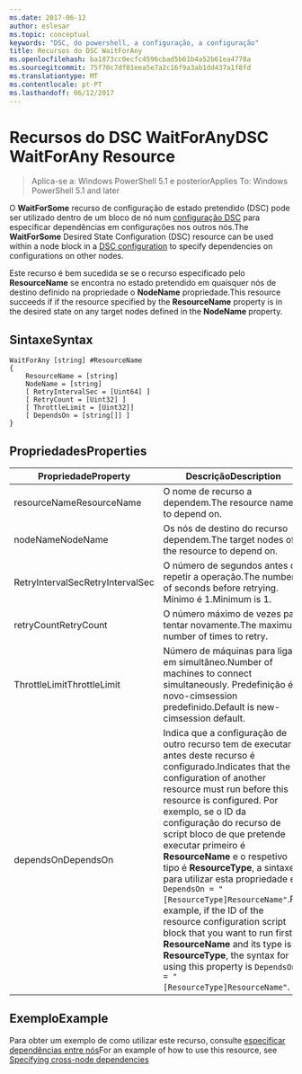 ```yaml
---
ms.date: 2017-06-12
author: eslesar
ms.topic: conceptual
keywords: "DSC, do powershell, a configuração, a configuração"
title: Recursos do DSC WaitForAny
ms.openlocfilehash: ba1873cc0ecfc4596cbad5b61b4a52b61ea4778a
ms.sourcegitcommit: 75f70c7df01eea5e7a2c16f9a3ab1dd437a1f8fd
ms.translationtype: MT
ms.contentlocale: pt-PT
ms.lasthandoff: 06/12/2017
---
```

# <a name="dsc-waitforany-resource"></a><span data-ttu-id="a766f-103">Recursos do DSC WaitForAny</span><span class="sxs-lookup"><span data-stu-id="a766f-103">DSC WaitForAny Resource</span></span>

> <span data-ttu-id="a766f-104">Aplica-se a: Windows PowerShell 5.1 e posterior</span><span class="sxs-lookup"><span data-stu-id="a766f-104">Applies To: Windows PowerShell 5.1 and later</span></span>

<span data-ttu-id="a766f-105">O **WaitForSome** recurso de configuração de estado pretendido (DSC) pode ser utilizado dentro de um bloco de nó num [configuração DSC](configurations.md) para especificar dependências em configurações nos outros nós.</span><span class="sxs-lookup"><span data-stu-id="a766f-105">The **WaitForSome** Desired State Configuration (DSC) resource can be used within a node block in a [DSC configuration](configurations.md) to specify dependencies on configurations on other nodes.</span></span>

<span data-ttu-id="a766f-106">Este recurso é bem sucedida se se o recurso especificado pelo **ResourceName** se encontra no estado pretendido em quaisquer nós de destino definido na propriedade o **NodeName** propriedade.</span><span class="sxs-lookup"><span data-stu-id="a766f-106">This resource succeeds if if the resource specified by the **ResourceName** property is in the desired state on any target nodes defined in the **NodeName** property.</span></span>


## <a name="syntax"></a><span data-ttu-id="a766f-107">Sintaxe</span><span class="sxs-lookup"><span data-stu-id="a766f-107">Syntax</span></span>

```
WaitForAny [string] #ResourceName
{
    ResourceName = [string]
    NodeName = [string]
    [ RetryIntervalSec = [Uint64] ]
    [ RetryCount = [Uint32] ] 
    [ ThrottleLimit = [Uint32]]
    [ DependsOn = [string[]] ]
}
```

## <a name="properties"></a><span data-ttu-id="a766f-108">Propriedades</span><span class="sxs-lookup"><span data-stu-id="a766f-108">Properties</span></span>

|  <span data-ttu-id="a766f-109">Propriedade</span><span class="sxs-lookup"><span data-stu-id="a766f-109">Property</span></span>  |  <span data-ttu-id="a766f-110">Descrição</span><span class="sxs-lookup"><span data-stu-id="a766f-110">Description</span></span>   | 
|---|---| 
| <span data-ttu-id="a766f-111">resourceName</span><span class="sxs-lookup"><span data-stu-id="a766f-111">ResourceName</span></span>| <span data-ttu-id="a766f-112">O nome de recurso a dependem.</span><span class="sxs-lookup"><span data-stu-id="a766f-112">The resource name to depend on.</span></span>| 
| <span data-ttu-id="a766f-113">nodeName</span><span class="sxs-lookup"><span data-stu-id="a766f-113">NodeName</span></span>| <span data-ttu-id="a766f-114">Os nós de destino do recurso dependem.</span><span class="sxs-lookup"><span data-stu-id="a766f-114">The target nodes of the resource to depend on.</span></span>| 
| <span data-ttu-id="a766f-115">RetryIntervalSec</span><span class="sxs-lookup"><span data-stu-id="a766f-115">RetryIntervalSec</span></span>| <span data-ttu-id="a766f-116">O número de segundos antes de repetir a operação.</span><span class="sxs-lookup"><span data-stu-id="a766f-116">The number of seconds before retrying.</span></span> <span data-ttu-id="a766f-117">Mínimo é 1.</span><span class="sxs-lookup"><span data-stu-id="a766f-117">Minimum is 1.</span></span>| 
| <span data-ttu-id="a766f-118">retryCount</span><span class="sxs-lookup"><span data-stu-id="a766f-118">RetryCount</span></span>| <span data-ttu-id="a766f-119">O número máximo de vezes para tentar novamente.</span><span class="sxs-lookup"><span data-stu-id="a766f-119">The maximum number of times to retry.</span></span>| 
| <span data-ttu-id="a766f-120">ThrottleLimit</span><span class="sxs-lookup"><span data-stu-id="a766f-120">ThrottleLimit</span></span>| <span data-ttu-id="a766f-121">Número de máquinas para ligar em simultâneo.</span><span class="sxs-lookup"><span data-stu-id="a766f-121">Number of machines to connect simultaneously.</span></span> <span data-ttu-id="a766f-122">Predefinição é novo-cimsession predefinido.</span><span class="sxs-lookup"><span data-stu-id="a766f-122">Default is new-cimsession default.</span></span>| 
| <span data-ttu-id="a766f-123">dependsOn</span><span class="sxs-lookup"><span data-stu-id="a766f-123">DependsOn</span></span> | <span data-ttu-id="a766f-124">Indica que a configuração de outro recurso tem de executar antes deste recurso é configurado.</span><span class="sxs-lookup"><span data-stu-id="a766f-124">Indicates that the configuration of another resource must run before this resource is configured.</span></span> <span data-ttu-id="a766f-125">Por exemplo, se o ID da configuração do recurso de script bloco de que pretende executar primeiro é __ResourceName__ e o respetivo tipo é __ResourceType__, a sintaxe para utilizar esta propriedade é `DependsOn = "[ResourceType]ResourceName"`.</span><span class="sxs-lookup"><span data-stu-id="a766f-125">For example, if the ID of the resource configuration script block that you want to run first is __ResourceName__ and its type is __ResourceType__, the syntax for using this property is `DependsOn = "[ResourceType]ResourceName"`.</span></span>|


## <a name="example"></a><span data-ttu-id="a766f-126">Exemplo</span><span class="sxs-lookup"><span data-stu-id="a766f-126">Example</span></span>

<span data-ttu-id="a766f-127">Para obter um exemplo de como utilizar este recurso, consulte [especificar dependências entre nós](crossNodeDependencies.md)</span><span class="sxs-lookup"><span data-stu-id="a766f-127">For an example of how to use this resource, see [Specifying cross-node dependencies](crossNodeDependencies.md)</span></span>

